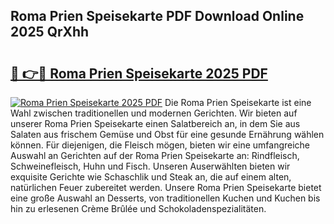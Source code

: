 ## Roma Prien Speisekarte PDF Download Online 2025 QrXhh

# <h2><a href="http://gcdeek.nevu.top/?p=Roma+Prien+Speisekarte">🔗 👉🔴 Roma Prien Speisekarte 2025 PDF</a></h2>

[![Roma Prien Speisekarte 2025 PDF](https://i.imgur.com/dBaPXMq.png)](http://gcdeek.nevu.top/?p=Roma+Prien+Speisekarte)
Die Roma Prien Speisekarte ist eine Wahl zwischen traditionellen und modernen Gerichten. Wir bieten auf unserer Roma Prien Speisekarte einen Salatbereich an, in dem Sie aus Salaten aus frischem Gemüse und Obst für eine gesunde Ernährung wählen können. Für diejenigen, die Fleisch mögen, bieten wir eine umfangreiche Auswahl an Gerichten auf der Roma Prien Speisekarte an: Rindfleisch, Schweinefleisch, Huhn und Fisch. Unseren Auserwählten bieten wir exquisite Gerichte wie Schaschlik und Steak an, die auf einem alten, natürlichen Feuer zubereitet werden. Unsere Roma Prien Speisekarte bietet eine große Auswahl an Desserts, von traditionellen Kuchen und Kuchen bis hin zu erlesenen Crème Brûlée und Schokoladenspezialitäten.
